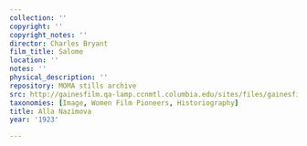 ```yaml
---
collection: ''
copyright: ''
copyright_notes: ''
director: Charles Bryant
film_title: Salome
location: ''
notes: ''
physical_description: ''
repository: MOMA stills archive
src: http://gainesfilm.qa-lamp.ccnmtl.columbia.edu/sites/files/gainesfilm/images/nazimova.jpg
taxonomies: [Image, Women Film Pioneers, Historiography]
title: Alla Nazimova
year: '1923'

---
```

